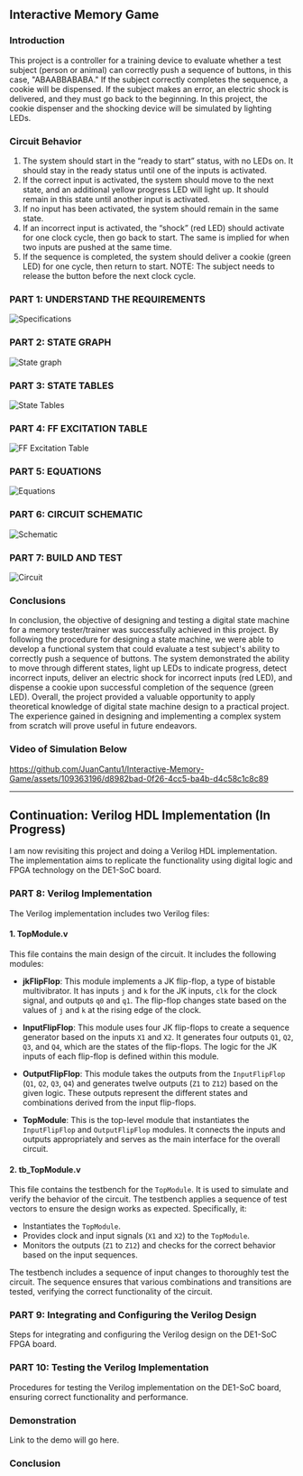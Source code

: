 ## Interactive Memory Game

### Introduction
This project is a controller for a training device to evaluate whether a test subject (person or animal) can correctly push a sequence of buttons, in this case, "ABAABBABABA." If the subject correctly completes the sequence, a cookie will be dispensed. If the subject makes an error, an electric shock is delivered, and they must go back to the beginning. In this project, the cookie dispenser and the shocking device will be simulated by lighting LEDs.

### Circuit Behavior
1. The system should start in the “ready to start” status, with no LEDs on. It should stay in the ready status until one of the inputs is activated.
2. If the correct input is activated, the system should move to the next state, and an additional yellow progress LED will light up. It should remain in this state until another input is activated.
3. If no input has been activated, the system should remain in the same state.
4. If an incorrect input is activated, the “shock” (red LED) should activate for one clock cycle, then go back to start. The same is implied for when two inputs are pushed at the same time.
5. If the sequence is completed, the system should deliver a cookie (green LED) for one cycle, then return to start. NOTE: The subject needs to release the button before the next clock cycle.

### PART 1: UNDERSTAND THE REQUIREMENTS

![Specifications](https://github.com/JuanCantu1/Interactive-Memory-Game/assets/109363196/cd277294-6076-44bd-b9d5-a9c94b363fe5)

### PART 2: STATE GRAPH

![State graph](https://github.com/JuanCantu1/Interactive-Memory-Game/assets/109363196/0e0af599-0c5c-4b63-a84f-24f79b2375ae)

### PART 3: STATE TABLES

![State Tables](https://github.com/JuanCantu1/Interactive-Memory-Game/assets/109363196/1a611684-7ffb-475d-937e-adfbe77e478b)

### PART 4: FF EXCITATION TABLE

![FF Excitation Table](https://github.com/JuanCantu1/Interactive-Memory-Game/assets/109363196/60bddd36-eb79-471a-a33b-9a432972e01c)

### PART 5: EQUATIONS

![Equations](https://github.com/JuanCantu1/Interactive-Memory-Game/assets/109363196/0b154f18-e0d6-466f-b8c7-9ea7ef5ba27e)

### PART 6: CIRCUIT SCHEMATIC

![Schematic](https://github.com/JuanCantu1/Interactive-Memory-Game/assets/109363196/fed5204e-ace2-4be9-a0f1-9e56b570837c)

### PART 7: BUILD AND TEST

![Circuit](https://github.com/JuanCantu1/Interactive-Memory-Game/assets/109363196/60597f4f-ca64-41d1-bb51-df8587ca0676)

### Conclusions
In conclusion, the objective of designing and testing a digital state machine for a memory tester/trainer was successfully achieved in this project. By following the procedure for designing a state machine, we were able to develop a functional system that could evaluate a test subject's ability to correctly push a sequence of buttons. The system demonstrated the ability to move through different states, light up LEDs to indicate progress, detect incorrect inputs, deliver an electric shock for incorrect inputs (red LED), and dispense a cookie upon successful completion of the sequence (green LED). Overall, the project provided a valuable opportunity to apply theoretical knowledge of digital state machine design to a practical project. The experience gained in designing and implementing a complex system from scratch will prove useful in future endeavors.

### Video of Simulation Below

https://github.com/JuanCantu1/Interactive-Memory-Game/assets/109363196/d8982bad-0f26-4cc5-ba4b-d4c58c1c8c89

---

## Continuation: Verilog HDL Implementation (In Progress)
I am now revisiting this project and doing a Verilog HDL implementation. The implementation aims to replicate the functionality using digital logic and FPGA technology on the DE1-SoC board.

### PART 8: Verilog Implementation

The Verilog implementation includes two Verilog files:

#### 1. TopModule.v

This file contains the main design of the circuit. It includes the following modules:

- **jkFlipFlop**: This module implements a JK flip-flop, a type of bistable multivibrator. It has inputs `j` and `k` for the JK inputs, `clk` for the clock signal, and outputs `q0` and `q1`. The flip-flop changes state based on the values of `j` and `k` at the rising edge of the clock.

- **InputFlipFlop**: This module uses four JK flip-flops to create a sequence generator based on the inputs `X1` and `X2`. It generates four outputs `Q1`, `Q2`, `Q3`, and `Q4`, which are the states of the flip-flops. The logic for the JK inputs of each flip-flop is defined within this module.

- **OutputFlipFlop**: This module takes the outputs from the `InputFlipFlop` (`Q1`, `Q2`, `Q3`, `Q4`) and generates twelve outputs (`Z1` to `Z12`) based on the given logic. These outputs represent the different states and combinations derived from the input flip-flops.

- **TopModule**: This is the top-level module that instantiates the `InputFlipFlop` and `OutputFlipFlop` modules. It connects the inputs and outputs appropriately and serves as the main interface for the overall circuit.

#### 2. tb_TopModule.v

This file contains the testbench for the `TopModule`. It is used to simulate and verify the behavior of the circuit. The testbench applies a sequence of test vectors to ensure the design works as expected. Specifically, it:

- Instantiates the `TopModule`.
- Provides clock and input signals (`X1` and `X2`) to the `TopModule`.
- Monitors the outputs (`Z1` to `Z12`) and checks for the correct behavior based on the input sequences.

The testbench includes a sequence of input changes to thoroughly test the circuit. The sequence ensures that various combinations and transitions are tested, verifying the correct functionality of the circuit.

### PART 9: Integrating and Configuring the Verilog Design

Steps for integrating and configuring the Verilog design on the DE1-SoC FPGA board.

### PART 10: Testing the Verilog Implementation

Procedures for testing the Verilog implementation on the DE1-SoC board, ensuring correct functionality and performance.

### Demonstration

Link to the demo will go here.

### Conclusion
